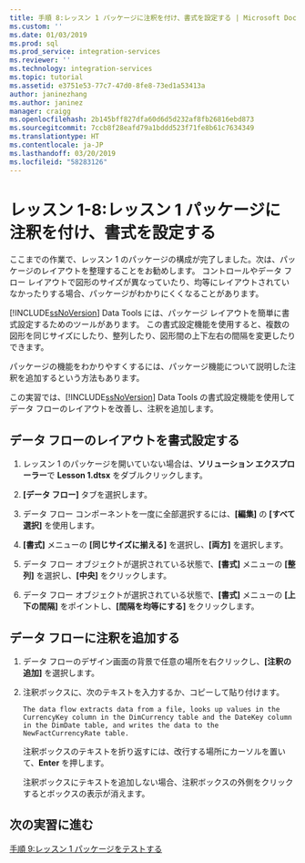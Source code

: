```yaml
---
title: 手順 8:レッスン 1 パッケージに注釈を付け、書式を設定する | Microsoft Docs
ms.custom: ''
ms.date: 01/03/2019
ms.prod: sql
ms.prod_service: integration-services
ms.reviewer: ''
ms.technology: integration-services
ms.topic: tutorial
ms.assetid: e3751e53-77c7-47d0-8fe8-73ed1a53413a
author: janinezhang
ms.author: janinez
manager: craigg
ms.openlocfilehash: 2b145bff827dfa60d6d5d232af8fb26816ebd873
ms.sourcegitcommit: 7ccb8f28eafd79a1bddd523f71fe8b61c7634349
ms.translationtype: HT
ms.contentlocale: ja-JP
ms.lasthandoff: 03/20/2019
ms.locfileid: "58283126"
---
```

# <a name="lesson-1-8-annotate-and-format-the-lesson-1-package"></a>レッスン 1-8:レッスン 1 パッケージに注釈を付け、書式を設定する 

ここまでの作業で、レッスン 1 のパッケージの構成が完了しました。次は、パッケージのレイアウトを整理することをお勧めします。 コントロールやデータ フロー レイアウトで図形のサイズが異なっていたり、均等にレイアウトされていなかったりする場合、パッケージがわかりにくくなることがあります。  
  
[!INCLUDE[ssNoVersion](../includes/ssnoversion-md.md)] Data Tools には、パッケージ レイアウトを簡単に書式設定するためのツールがあります。 この書式設定機能を使用すると、複数の図形を同じサイズにしたり、整列したり、図形間の上下左右の間隔を変更したりできます。  
  
パッケージの機能をわかりやすくするには、パッケージ機能について説明した注釈を追加するという方法もあります。  
  
この実習では、[!INCLUDE[ssNoVersion](../includes/ssnoversion-md.md)] Data Tools の書式設定機能を使用してデータ フローのレイアウトを改善し、注釈を追加します。  
  
## <a name="format-the-layout-of-the-data-flow"></a>データ フローのレイアウトを書式設定する  
  
1.  レッスン 1 のパッケージを開いていない場合は、**ソリューション エクスプローラー**で **Lesson 1.dtsx** をダブルクリックします。  
  
2.  **[データ フロー]** タブを選択します。  
  
3.  データ フロー コンポーネントを一度に全部選択するには、**[編集]** の **[すべて選択]** を使用します。
  
4.  **[書式]** メニューの **[同じサイズに揃える]** を選択し、**[両方]** を選択します。  
  
5.  データ フロー オブジェクトが選択されている状態で、**[書式]** メニューの **[整列]** を選択し、**[中央]** をクリックします。  

6.  データ フロー オブジェクトが選択されている状態で、**[書式]** メニューの **[上下の間隔]** をポイントし、**[間隔を均等にする]** をクリックします。  
  
## <a name="add-an-annotation-to-the-data-flow"></a>データ フローに注釈を追加する  
  
1.  データ フローのデザイン画面の背景で任意の場所を右クリックし、**[注釈の追加]** を選択します。  
  
2.  注釈ボックスに、次のテキストを入力するか、コピーして貼り付けます。  
  
        The data flow extracts data from a file, looks up values in the CurrencyKey column in the DimCurrency table and the DateKey column in the DimDate table, and writes the data to the NewFactCurrencyRate table.
  
    注釈ボックスのテキストを折り返すには、改行する場所にカーソルを置いて、**Enter** を押します。  
  
    注釈ボックスにテキストを追加しない場合、注釈ボックスの外側をクリックするとボックスの表示が消えます。  
  
## <a name="go-to-next-task"></a>次の実習に進む
[手順 9:レッスン 1 パッケージをテストする](../integration-services/lesson-1-9-testing-the-lesson-1-tutorial-package.md)  
  
  
  
